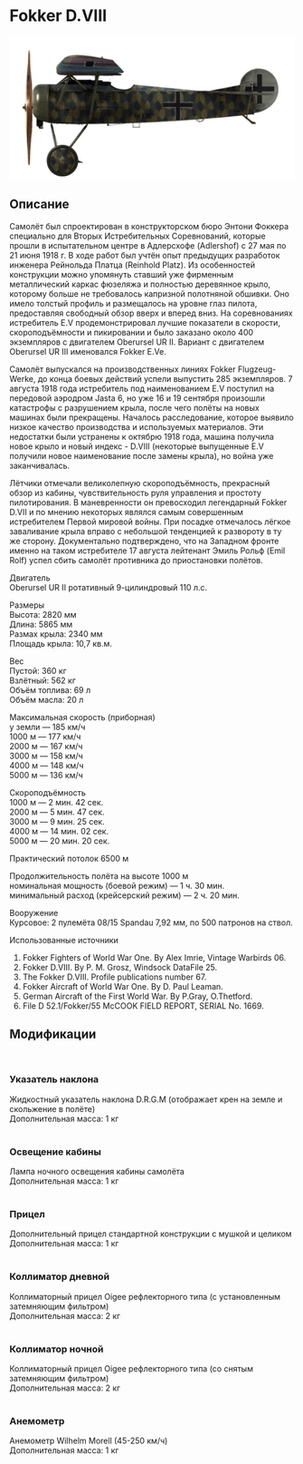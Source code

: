 # Fokker D.VIII  
  
![fokkerd8](../images/fokkerd8.png)  
  
## Описание  
  
Самолёт был спроектирован в конструкторском бюро Энтони Фоккера специально для Вторых Истребительных Соревнований, которые прошли в испытательном центре в Адлерсхофе (Adlershof) с 27 мая по 21 июня 1918 г. В ходе работ был учтён опыт предыдущих разработок инженера Рейнольда Платца (Reinhold Platz). Из особенностей конструкции можно упомянуть ставший уже фирменным металлический каркас фюзеляжа и полностью деревянное крыло, которому больше не требовалось капризной полотняной обшивки. Оно имело толстый профиль и размещалось на уровне глаз пилота, предоставляя свободный обзор вверх и вперед вниз. На соревнованиях истребитель E.V продемонстрировал лучшие показатели в скорости, скороподъёмности и пикировании и было заказано около 400 экземпляров с двигателем Oberursel UR II. Вариант с двигателем Oberursel UR III именовался Fokker E.Ve.  
  
Самолёт выпускался на производственных линиях Fokker Flugzeug-Werke, до конца боевых действий успели выпустить 285 экземпляров. 7 августа 1918 года истребитель под наименованием E.V поступил на передовой аэродром Jasta 6, но уже 16 и 19 сентября произошли катастрофы с разрушением крыла, после чего полёты на новых машинах были прекращены. Началось расследование, которое выявило низкое качество производства и используемых материалов. Эти недостатки были устранены к октябрю 1918 года, машина получила новое крыло и новый индекс - D.VIII (некоторые выпущенные E.V получили новое наименование после замены крыла), но война уже заканчивалась.  
  
Лётчики отмечали великолепную скороподъёмность, прекрасный обзор из кабины, чувствительность руля управления и простоту пилотирования. В маневренности он превосходил легендарный Fokker D.VII и по мнению некоторых являлся самым совершенным истребителем Первой мировой войны. При посадке отмечалось лёгкое заваливание крыла вправо с небольшой тенденцией к развороту в ту же сторону. Документально подтверждено, что на Западном фронте именно на таком истребителе 17 августа лейтенант Эмиль Рольф (Emil Rolf) успел сбить самолёт противника до приостановки полётов.  
  
  
Двигатель  
Oberursel UR II ротативный 9-цилиндровый 110 л.с.  
  
Размеры  
Высота: 2820 мм  
Длина: 5865 мм  
Размах крыла: 2340 мм  
Площадь крыла: 10,7 кв.м.  
  
Вес  
Пустой: 360 кг  
Взлётный: 562 кг  
Объём топлива: 69 л  
Объём масла: 20 л  
  
Максимальная скорость (приборная)  
у земли — 185 км/ч  
1000 м — 177 км/ч  
2000 м — 167 км/ч  
3000 м — 158 км/ч  
4000 м — 148 км/ч  
5000 м — 136 км/ч  
  
Скороподъёмность  
1000 м — 2 мин. 42 сек.  
2000 м — 5 мин. 47 сек.  
3000 м — 9 мин. 25 сек.  
4000 м — 14 мин. 02 сек.  
5000 м — 20 мин. 20 сек.  
  
Практический потолок 6500 м  
  
Продолжительность полёта на высоте 1000 м  
номинальная мощность (боевой режим) — 1 ч. 30 мин.  
минимальный расход (крейсерский режим) — 2 ч. 20 мин.  
  
Вооружение  
Курсовое: 2 пулемёта 08/15 Spandau 7,92 мм, по 500 патронов на ствол.  
  
Использованные источники  
1) Fokker Fighters of World War One. By Alex Imrie, Vintage Warbirds 06.  
2) Fokker D.VIII. By P. M. Grosz, Windsock DataFile 25.  
3) The Fokker D.VIII. Profile publications number 67.  
4) Fokker Aircraft of World War One. By D. Paul Leaman.  
5) German Aircraft of the First World War. By P.Gray, O.Thetford.  
6) File D 52.1/Fokker/55 McCOOK FIELD REPORT, SERIAL No. 1669.  
  
## Модификации  
  ﻿
  
### Указатель наклона  
  
Жидкостный указатель наклона D.R.G.M (отображает крен на земле и скольжение в полёте)  
Дополнительная масса: 1 кг  
  ﻿
  
### Освещение кабины  
  
Лампа ночного освещения кабины самолёта  
Дополнительная масса: 1 кг  
  ﻿
  
### Прицел  
  
Дополнительный прицел стандартной конструкции с мушкой и целиком  
Дополнительная масса: 1 кг  
  ﻿
  
### Коллиматор дневной  
  
Коллиматорный прицел Oigee рефлекторного типа (с установленным затемняющим фильтром)  
Дополнительная масса: 2 кг  
  ﻿
  
### Коллиматор ночной  
  
Коллиматорный прицел Oigee рефлекторного типа (со снятым затемняющим фильтром)  
Дополнительная масса: 2 кг  
  ﻿
  
### Анемометр  
  
Анемометр Wilhelm Morell (45-250 км/ч)  
Дополнительная масса: 1 кг  
